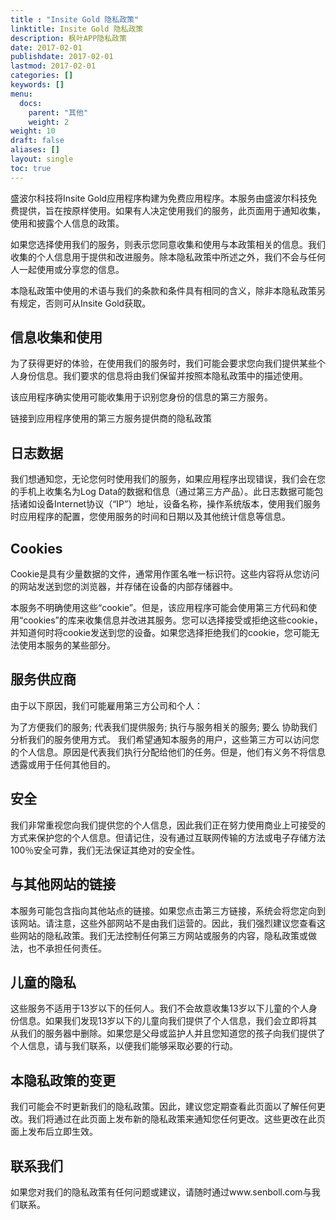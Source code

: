 ```yaml
---
title : "Insite Gold 隐私政策"
linktitle: Insite Gold 隐私政策
description: 枫叶APP隐私政策
date: 2017-02-01
publishdate: 2017-02-01
lastmod: 2017-02-01
categories: []
keywords: []
menu:
  docs:
    parent: "其他"
    weight: 2
weight: 10
draft: false
aliases: []
layout: single
toc: true
---
```


盛波尔科技将Insite Gold应用程序构建为免费应用程序。本服务由盛波尔科技免费提供，旨在按原样使用。如果有人决定使用我们的服务，此页面用于通知收集，使用和披露个人信息的政策。

如果您选择使用我们的服务，则表示您同意收集和使用与本政策相关的信息。我们收集的个人信息用于提供和改进服务。除本隐私政策中所述之外，我们不会与任何人一起使用或分享您的信息。

本隐私政策中使用的术语与我们的条款和条件具有相同的含义，除非本隐私政策另有规定，否则可从Insite Gold获取。

## 信息收集和使用

为了获得更好的体验，在使用我们的服务时，我们可能会要求您向我们提供某些个人身份信息。我们要求的信息将由我们保留并按照本隐私政策中的描述使用。

该应用程序确实使用可能收集用于识别您身份的信息的第三方服务。

链接到应用程序使用的第三方服务提供商的隐私政策

## 日志数据

我们想通知您，无论您何时使用我们的服务，如果应用程序出现错误，我们会在您的手机上收集名为Log Data的数据和信息（通过第三方产品）。此日志数据可能包括诸如设备Internet协议（“IP”）地址，设备名称，操作系统版本，使用我们服务时应用程序的配置，您使用服务的时间和日期以及其他统计信息等信息。

## Cookies

Cookie是具有少量数据的文件，通常用作匿名唯一标识符。这些内容将从您访问的网站发送到您的浏览器，并存储在设备的内部存储器中。

本服务不明确使用这些“cookie”。但是，该应用程序可能会使用第三方代码和使用“cookies”的库来收集信息并改进其服务。您可以选择接受或拒绝这些cookie，并知道何时将cookie发送到您的设备。如果您选择拒绝我们的cookie，您可能无法使用本服务的某些部分。

## 服务供应商

由于以下原因，我们可能雇用第三方公司和个人：

为了方便我们的服务;
代表我们提供服务;
执行与服务相关的服务; 要么
协助我们分析我们的服务使用方式。
我们希望通知本服务的用户，这些第三方可以访问您的个人信息。原因是代表我们执行分配给他们的任务。但是，他们有义务不将信息透露或用于任何其他目的。

## 安全

我们非常重视您向我们提供您的个人信息，因此我们正在努力使用商业上可接受的方式来保护您的个人信息。但请记住，没有通过互联网传输的方法或电子存储方法100％安全可靠，我们无法保证其绝对的安全性。

## 与其他网站的链接

本服务可能包含指向其他站点的链接。如果您点击第三方链接，系统会将您定向到该网站。请注意，这些外部网站不是由我们运营的。因此，我们强烈建议您查看这些网站的隐私政策。我们无法控制任何第三方网站或服务的内容，隐私政策或做法，也不承担任何责任。

## 儿童的隐私

这些服务不适用于13岁以下的任何人。我们不会故意收集13岁以下儿童的个人身份信息。如果我们发现13岁以下的儿童向我们提供了个人信息，我们会立即将其从我们的服务器中删除。如果您是父母或监护人并且您知道您的孩子向我们提供了个人信息，请与我们联系，以便我们能够采取必要的行动。

## 本隐私政策的变更

我们可能会不时更新我们的隐私政策。因此，建议您定期查看此页面以了解任何更改。我们将通过在此页面上发布新的隐私政策来通知您任何更改。这些更改在此页面上发布后立即生效。

## 联系我们

如果您对我们的隐私政策有任何问题或建议，请随时通过www.senboll.com与我们联系。